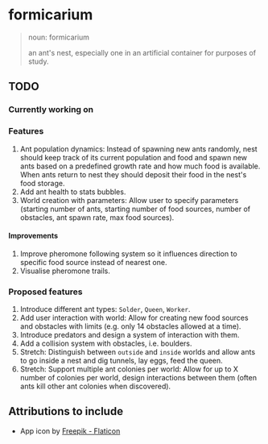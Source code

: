 # formicarium


> noun: formicarium
>
> an ant's nest, especially one in an artificial container for purposes of study.

## TODO

### Currently working on
### Features
1. Ant population dynamics: Instead of spawning new ants randomly, nest should keep track of its current population and food and spawn new ants based on a predefined growth rate and how much food is available. When ants return to nest they should deposit their food in the nest's food storage.
1. Add ant health to stats bubbles.
1. World creation with parameters: Allow user to specify parameters (starting number of ants, starting number of food sources, number of obstacles, ant spawn rate, max food sources).

#### Improvements
1. Improve pheromone following system so it influences direction to specific food source instead of nearest one.
1. Visualise pheromone trails.

### Proposed features
1. Introduce different ant types: `Solder`, `Queen`, `Worker`.
1. Add user interaction with world: Allow for creating new food sources and obstacles with limits (e.g. only 14 obstacles allowed at a time).
1. Introduce predators and design a system of interaction with them.
1. Add a collision system with obstacles, i.e. boulders.
1. Stretch: Distinguish between `outside` and `inside` worlds and allow ants to go inside a nest and dig tunnels, lay eggs, feed the queen.
1. Stretch: Support multiple ant colonies per world: Allow for up to X number of colonies per world, design interactions between them (often ants kill other ant colonies when discovered).

## Attributions to include

* App icon by [Freepik - Flaticon](https://www.flaticon.com/authors/freepik)
